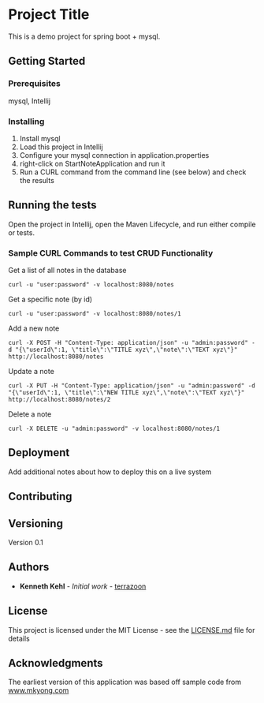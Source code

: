 # Project Title

This is a demo project for spring boot + mysql.

## Getting Started

### Prerequisites

mysql, Intellij

### Installing


1. Install mysql
2. Load this project in Intellij
3. Configure your mysql connection in application.properties
4. right-click on StartNoteApplication and run it
5. Run a CURL command from the command line (see below) and check the results

## Running the tests

Open the project in Intellij, open the Maven Lifecycle, and run either compile or tests.

### Sample CURL Commands to test CRUD Functionality

Get a list of all notes in the database
```
curl -u "user:password" -v localhost:8080/notes
```

Get a specific note (by id)
```
curl -u "user:password" -v localhost:8080/notes/1
```

Add a new note

```
curl -X POST -H "Content-Type: application/json" -u "admin:password" -d "{\"userId\":1, \"title\":\"TITLE xyz\",\"note\":\"TEXT xyz\"}" http://localhost:8080/notes
```

Update a note
```
curl -X PUT -H "Content-Type: application/json" -u "admin:password" -d "{\"userId\":1, \"title\":\"NEW TITLE xyz\",\"note\":\"TEXT xyz\"}" http://localhost:8080/notes/2
```

Delete a note

```
curl -X DELETE -u "admin:password" -v localhost:8080/notes/1
```

## Deployment

Add additional notes about how to deploy this on a live system


## Contributing


## Versioning

Version 0.1

## Authors

* **Kenneth Kehl** - *Initial work* - [terrazoon](https://github.com/terrazoon)

## License

This project is licensed under the MIT License - see the [LICENSE.md](LICENSE.md) file for details

## Acknowledgments

The earliest version of this application was based off sample code from www.mkyong.com